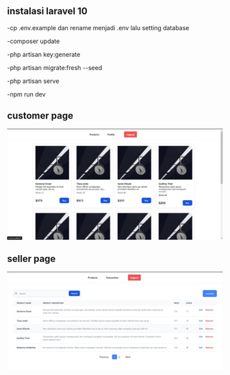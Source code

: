 ## instalasi laravel 10

-cp .env.example dan rename menjadi .env lalu setting database

-composer update

-php artisan key:generate

-php artisan migrate:fresh --seed

-php artisan serve

-npm run dev

## customer page
![alt text](image.png)

## seller page
![alt text](image2.png)
